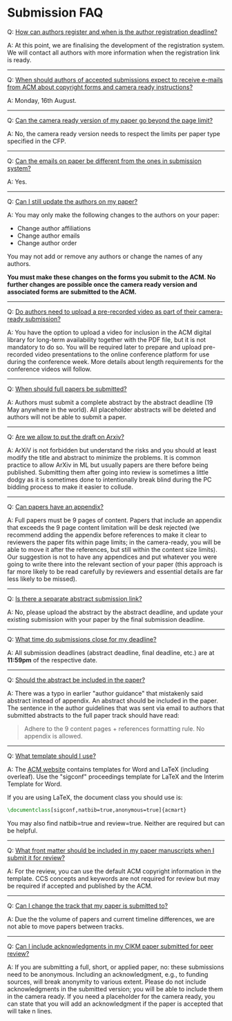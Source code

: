 # Submission FAQ


Q: <a href="#faq-10" id="faq-15" class="anchor">How can authors register and when is the author registration deadline?</a>

A: At this point, we are finalising the development of the registration system. We will contact all authors with more information when the registration link is ready.

---
Q: <a href="#faq-10" id="faq-10" class="anchor">When should authors of accepted submissions expect to receive e-mails from ACM about copyright forms and camera ready instructions?</a>

A: Monday, 16th August.

---

Q: <a href="#faq-11" id="faq-11" class="anchor">Can the camera ready version of my paper go beyond the page limit?</a>

A: No, the camera ready version needs to respect the limits per paper type specified in the CFP.

---

Q: <a href="#faq-12" id="faq-12" class="anchor">Can the emails on paper be different from the ones in submission system?</a>

A: Yes.

---

Q: <a href="#faq-13" id="faq-13" class="anchor">Can I still update the authors on my paper?</a>

A: You may only make the following changes to the authors on your paper:

 - Change author affiliations
 - Change author emails
 - Change author order
 
You may not add or remove any authors or change the names of any authors.

**You must make these changes on the forms you submit to the ACM. No further changes are possible once the camera ready version and associated forms are submitted to the ACM.**

---

Q: <a href="#faq-14" id="faq-14" class="anchor">Do authors need to upload a pre-recorded video as part of their camera-ready submission?</a>

A: You have the option to upload a video for inclusion in the ACM digital library for long-term availability together with the PDF file, but it is not mandatory to do so. You will be required later to prepare and upload pre-recorded video presentations to the online conference platform for use during the conference week. More details about length requirements for the conference videos will follow.

---

Q: <a href="#faq-0" id="faq-0" class="anchor">When should full papers be submitted?</a>

A: Authors must submit a complete abstract by the abstract deadline (19 May anywhere in the world). All placeholder abstracts will be deleted and authors will not be able to submit a paper.

---

Q: <a href="#faq-1" id="faq-1" class="anchor">Are we allow to put the draft on Arxiv?</a>

A: ArXiV is not forbidden but understand the risks and you should at least modify the title and abstract to minimize the problems. It is common practice to allow ArXiv in ML but usually papers are there before being published. Submitting them after going into review is sometimes a little dodgy as it is sometimes done to intentionally break blind during the PC bidding process to make it easier to collude.

---

Q: <a href="#faq-2" id="faq-2" class="anchor">Can papers have an appendix?</a>

A:  Full papers must be 9 pages of content. Papers that include an appendix that exceeds the 9 page content limitation will be desk rejected (we recommend adding the appendix before references to make it clear to reviewers the paper fits within page limits; in the camera-ready, you will be able to move it after the references, but still within the content size limits). Our suggestion is not to have any appendices and put whatever you were going to write there into the relevant section of your paper (this approach is far more likely to be read carefully by reviewers and essential details are far less likely to be missed).

---

Q: <a href="#faq-3" id="faq-3" class="anchor">Is there a separate abstract submission link?</a>

A: No, please upload the abstract by the abstract deadline, and update your existing submission with your paper by the final submission deadline.

---

Q: <a href="#faq-4" id="faq-4" class="anchor">What time do submissions close for my deadline?</a>

A: All submission deadlines (abstract deadline, final deadline, etc.) are at **11:59pm** of the respective date.

---

Q: <a href="#faq-5" id="faq-5" class="anchor">Should the abstract be included in the paper?</a>

A: There was a typo in earlier "author guidance" that mistakenly said abstract instead of appendix. An abstract should be included in the paper.
The sentence in the author guidelines that was sent via email to authors that submitted abstracts to the full paper track should have read:

> Adhere to the 9 content pages + references formatting rule. No appendix is allowed.

---

Q: <a href="#faq-6" id="faq-6" class="anchor">What template should I use?</a>

A: The [ACM website](https://www.acm.org/publications/proceedings-template) contains templates for Word and LaTeX (including overleaf). Use the "sigconf" proceedings template for LaTeX and the Interim Template for Word.

If you are using LaTeX, the document class you should use is:
 
```tex
\documentclass[sigconf,natbib=true,anonymous=true]{acmart}
```

You may also find natbib=true and review=true. Neither are required but can be helpful.

---

Q: <a href="#faq-7" id="faq-7" class="anchor">What front matter should be included in my paper manuscripts when I submit it for review?</a>

A: For the review, you can use the default ACM copyright information in the template. CCS concepts and keywords are not required for review but may be required if accepted and published by the ACM.

---

Q: <a href="#faq-8" id="faq-8" class="anchor">Can I change the track that my paper is submitted to?</a>

A: Due the the volume of papers and current timeline differences, we are not able to move papers between tracks.

---

Q: <a href="#faq-9" id="faq-9" class="anchor">Can I include acknowledgments in my CIKM paper submitted for peer review?</a>

A: If you are submitting a full, short, or applied paper, no: these submissions need to be anonymous. Including an acknowledgment, e.g., to funding sources, will break anonymity to various extent. Please do not include acknowledgments in the submitted version; you will be able to include them in the camera ready. If you need a placeholder for the camera ready, you can state that you will add an acknowledgment if the paper is accepted that will take n lines.







